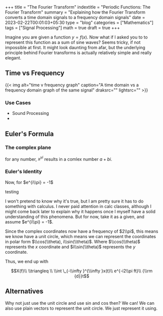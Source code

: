 +++
title = "The Fourier Transform"
indextitle = "Periodic Functions: The Fourier Transform"
summary = "Explaining how the Fourier Transform converts a time domain signals to a frequency domain signals"
date = 2023-02-22T00:01:03+05:30
type = "blog"
categories = ["Mathematics"]
tags = ["Signal Processing"]
math = true
draft = true
+++

Imagine you are given a function $y = f(x)$. Now what if I asked you to to represent this function as a sum of sine waves? Seems tricky, if not impossible at first. It might look daunting from afar, but the underlying principle behind Fourier transforms is actually relatively simple and really elegant.

## Time vs Frequency

{{< img alt="time v frequency graph" caption="A time domain vs a frequency domain graph of the same signal" draksrc="" lightsrc="" >}}

### Use Cases

* Sound Processing
*

## Euler's Formula

### The complex plane



for any number, $x^{yi}$ results in a comlex number $a + bi$.

### Euler's Identity
Now, for $e^{i\\pi} = -1$

testing

I won't pretend to know why it's true, but I am pretty sure it has to do something with calculus. I never paid attention in calc classes, although I might come back later to explain why it happens once I myself have a solid understanding of this phenomena. But for now, take it as a given, and assume $e^{i\\pi} = -1$.

Since the complex coordinates now have a frequency of $2\\pi$, this means we know have a unit circle, which means we can represent the coordinates in polar form $\\cos(\\theta), i\\sin(\\theta)$. Where $\\cos(\\theta)$ represents the $x$ coordinate and $i\\sin(\\theta)$ represents the $y$ coordinate.


Thus, we end up with

$$X(f)\\ \\triangleq \\ \\int \_{-\\infty }^{\\infty }x(t)\\ e^{-i2\\pi ft}\\ {\\rm {d}}t$$

## Alternatives
Why not just use the unit circle and use sin and cos then? We can! We can also use plain vectors to represent the unit circle. We just represent it using.

[^1]:
